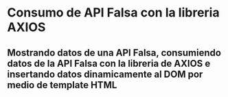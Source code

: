 # Consumo de API Falsa con la libreria AXIOS

## Mostrando datos de una API Falsa, consumiendo datos de la API Falsa con la libreria de AXIOS e insertando datos dinamicamente al DOM por medio de template HTML